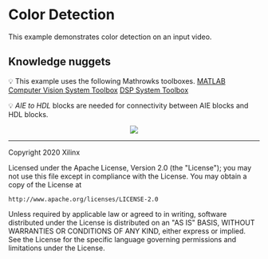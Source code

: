 # Color Detection
This example demonstrates color detection on an input video.

## Knowledge nuggets
:bulb: This example uses the following Mathrowks toolboxes.
       [MATLAB Computer Vision System Toolbox](https://www.mathworks.com/products/computer-vision.html)
       [DSP System Toolbox](https://www.mathworks.com/products/dsp-system.html)

:bulb: _AIE to HDL_ blocks are needed for connectivity between AIE blocks and HDL blocks. 

<p align="center">
<img src="images/fft_2d_AIE_HDL_screen_shot.png">
</p>

------------
Copyright 2020 Xilinx

Licensed under the Apache License, Version 2.0 (the "License");
you may not use this file except in compliance with the License.
You may obtain a copy of the License at

    http://www.apache.org/licenses/LICENSE-2.0

Unless required by applicable law or agreed to in writing, software
distributed under the License is distributed on an "AS IS" BASIS,
WITHOUT WARRANTIES OR CONDITIONS OF ANY KIND, either express or implied.
See the License for the specific language governing permissions and
limitations under the License.
